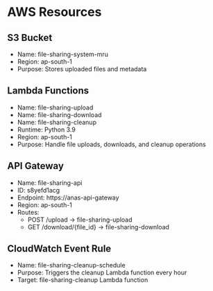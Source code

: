 # AWS Resources

## S3 Bucket
- Name: file-sharing-system-mru
- Region: ap-south-1
- Purpose: Stores uploaded files and metadata

## Lambda Functions
- Name: file-sharing-upload
- Name: file-sharing-download
- Name: file-sharing-cleanup
- Runtime: Python 3.9
- Region: ap-south-1
- Purpose: Handle file uploads, downloads, and cleanup operations

## API Gateway
- Name: file-sharing-api
- ID: s8yefd1acg
- Endpoint: https://anas-api-gateway
- Region: ap-south-1
- Routes:
  - POST /upload -> file-sharing-upload
  - GET /download/{file_id} -> file-sharing-download

## CloudWatch Event Rule
- Name: file-sharing-cleanup-schedule
- Purpose: Triggers the cleanup Lambda function every hour
- Target: file-sharing-cleanup Lambda function
